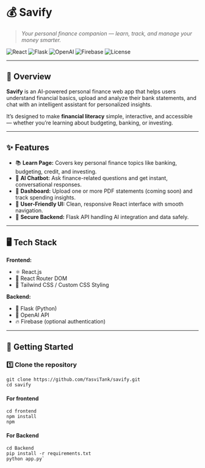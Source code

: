 # 💰 Savify  
> *Your personal finance companion — learn, track, and manage your money smarter.*

![React](https://img.shields.io/badge/Frontend-React-blue?logo=react)
![Flask](https://img.shields.io/badge/Backend-Flask-black?logo=flask)
![OpenAI](https://img.shields.io/badge/API-OpenAI-lightblue?logo=openai)
![Firebase](https://img.shields.io/badge/Auth-Firebase-orange?logo=firebase)
![License](https://img.shields.io/badge/License-MIT-green)

---

## 📘 Overview  
**Savify** is an AI-powered personal finance web app that helps users understand financial basics, upload and analyze their bank statements, and chat with an intelligent assistant for personalized insights.  

It’s designed to make **financial literacy** simple, interactive, and accessible — whether you’re learning about budgeting, banking, or investing.  

---

## ✨ Features  
- 📚 **Learn Page:** Covers key personal finance topics like banking, budgeting, credit, and investing.  
- 🤖 **AI Chatbot:** Ask finance-related questions and get instant, conversational responses.  
- 📂 **Dashboard:** Upload one or more PDF statements (coming soon) and track spending insights.  
- 💬 **User-Friendly UI:** Clean, responsive React interface with smooth navigation.  
- 🔐 **Secure Backend:** Flask API handling AI integration and data safely.  

---

## 🖥️ Tech Stack  

**Frontend:**  
- ⚛️ React.js  
- 🧭 React Router DOM  
- 🎨 Tailwind CSS / Custom CSS Styling  

**Backend:**  
- 🐍 Flask (Python)  
- 🤖 OpenAI API  
- 🔥 Firebase (optional authentication)  

---

## 🚀 Getting Started  

### 1️⃣ Clone the repository  
```
git clone https://github.com/YasviTank/savify.git
cd savify
```
#### For frontend
```
cd frontend
npm install
npm 
```
#### For Backend
```
cd Backend
pip install -r requirements.txt
python app.py`
```
